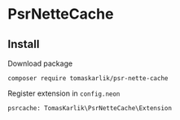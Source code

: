 # PsrNetteCache

Install
-------
Download package
```console
composer require tomaskarlik/psr-nette-cache
````

Register extension in ```config.neon```
```neon
psrcache: TomasKarlik\PsrNetteCache\Extension
```
